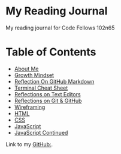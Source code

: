 # My Reading Journal

My reading journal for Code Fellows 102n65

# Table of Contents

* [About Me](about.md)
* [Growth Mindset](growthMindset.md)
* [Reflection On GitHub Markdown](reflection.md)
* [Terminal Cheat Sheet](terminalCheatSheet.md)
* [Reflections on Text Editors](texteditor.md)
* [Reflections on Git & GitHub](gitVsGithub.md)
* [Wireframing](wireframing.md)
* [HTML](html.md)
* [CSS](css.md)
* [JavaScript](javascript.md)
* [JavaScript Continued](javascript2.md)

Link to my [GitHub:](https://github.com/nickmullaney).
